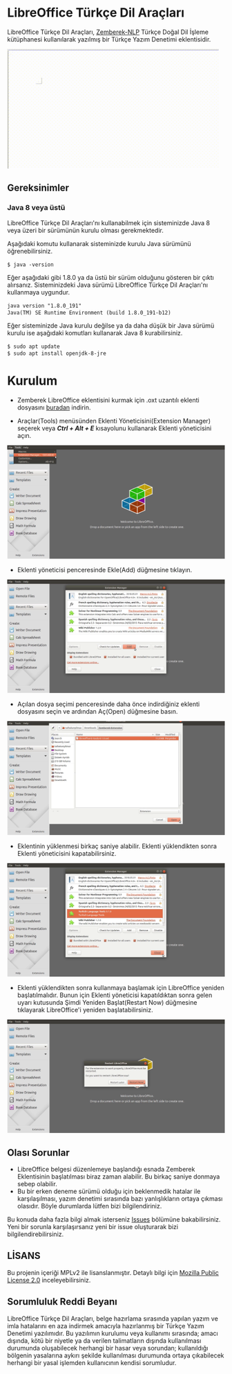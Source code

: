 LibreOffice Türkçe Dil Araçları
==================

LibreOffice Türkçe Dil Araçları, [Zemberek-NLP](https://github.com/ahmetaa/zemberek-nlp) Türkçe Doğal Dil İşleme kütüphanesi kullanılarak yazılmış bir Türkçe Yazım Denetimi eklentisidir.

![](https://github.com/COMU/zemberek-extension/blob/master/site/images/example.gif)

## Gereksinimler

### Java 8 veya üstü

LibreOffice Türkçe Dil Araçları'nı kullanabilmek için sisteminizde Java 8 veya üzeri bir sürümünün kurulu olması gerekmektedir.

Aşağıdaki komutu kullanarak sisteminizde kurulu Java sürümünü öğrenebilirsiniz.

```
$ java -version
```
Eğer aşağıdaki gibi 1.8.0 ya da üstü bir sürüm olduğunu gösteren bir çıktı alırsanız. Sisteminizdeki Java sürümü LibreOffice Türkçe Dil Araçları'nı kullanmaya uygundur.

```
java version "1.8.0_191"
Java(TM) SE Runtime Environment (build 1.8.0_191-b12)
```

Eğer sisteminizde Java kurulu değilse ya da daha düşük bir Java sürümü kurulu ise aşağıdaki komutları kullanarak Java 8 kurabilirsiniz.

```
$ sudo apt update
$ sudo apt install openjdk-8-jre
```


# Kurulum

* Zemberek LibreOffice eklentisini kurmak için .oxt uzantılı eklenti dosyasını [buradan]() indirin.

* Araçlar(Tools) menüsünden Eklenti Yöneticisini(Extension Manager) seçerek veya ***Ctrl + Alt + E*** kısayolunu kullanarak Eklenti yöneticisini açın.

![Eklenti Yöneticisi](https://github.com/COMU/zemberek-extension/blob/master/site/images/extension_manager.png)

* Eklenti yöneticisi penceresinde Ekle(Add) düğmesine tıklayın.

![Eklenti Ekle](https://github.com/COMU/zemberek-extension/blob/master/site/images/add_extension.png)

* Açılan dosya seçimi penceresinde daha önce indirdiğiniz eklenti dosyasını seçin ve ardından Aç(Open) düğmesine basın.

![Eklenti Dosyası Seçimi](https://github.com/COMU/zemberek-extension/blob/master/site/images/select_extension.png)

* Eklentinin yüklenmesi birkaç saniye alabilir. Eklenti yüklendikten sonra Eklenti yöneticisini kapatabilirsiniz.

![Kapat](https://github.com/COMU/zemberek-extension/blob/master/site/images/close_em.png)

* Eklenti yüklendikten sonra kullanmaya başlamak için LibreOffice yeniden başlatılmalıdır. Bunun için Eklenti yöneticisi kapatıldıktan sonra gelen uyarı kutusunda Şimdi Yeniden Başlat(Restart Now) düğmesine tıklayarak LibreOffice'i yeniden başlatabilirsiniz.

![Yeniden Başlat](https://github.com/COMU/zemberek-extension/blob/master/site/images/restart.png)

## Olası Sorunlar
* LibreOffice belgesi düzenlemeye başlandığı esnada Zemberek Eklentisinin başlatılması biraz zaman alabilir. Bu birkaç saniye donmaya sebep olabilir.
* Bu bir erken deneme sürümü olduğu için beklenmedik hatalar ile karşılaşılması, yazım denetimi sırasında bazı yanlışlıkların ortaya çıkması olasıdır. Böyle durumlarda lütfen bizi bilgilendiriniz.

Bu konuda daha fazla bilgi almak isterseniz [Issues](https://github.com/COMU/zemberek-extension/issues) bölümüne bakabilirsiniz. Yeni bir sorunla karşılaşırsanız yeni bir issue oluşturarak bizi bilgilendirebilirsiniz.

## LİSANS
Bu projenin içeriği MPLv2 ile lisanslanmıştır. Detaylı bilgi için [Mozilla Public License 2.0](https://github.com/COMU/zemberek-extension/blob/master/LICENSE) inceleyebilirsiniz.

## Sorumluluk Reddi Beyanı
LibreOffice Türkçe Dil Araçları, belge hazırlama sırasında yapılan yazım ve imla hatalarını en aza indirmek amacıyla hazırlanmış bir Türkçe Yazım Denetimi yazılımıdır. Bu yazılımın kurulumu veya kullanımı sırasında; amacı dışında, kötü bir niyetle ya da verilen talimatların dışında kullanılması durumunda oluşabilecek herhangi bir hasar veya sorundan; kullanıldığı bölgenin yasalarına aykırı şekilde kullanılması durumunda ortaya çıkabilecek herhangi bir yasal işlemden kullanıcının kendisi sorumludur.
